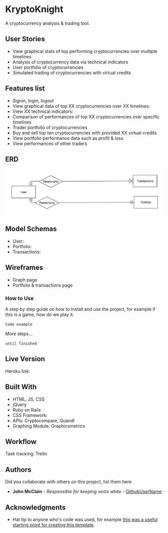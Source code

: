 # KryptoKnight

A cryptocurrency analysis & trading tool.

## User Stories

* View graphical stats of top performing cryptocurrencies over multiple timelines
* Analysis of cryptocurrency data via technical indicators
* User portfolio of cryptocurrencies
* Simulated trading of cryptocurrencies with virtual credits


## Features list
* Signin, login, logout
* View graphical data of top XX cryptocurrencies over XX timelines:
* View XX technical indicators:
* Comparison of performances of top XX cryptocurrencies over specific timelines
* Trader portfolio of cryptocurrencies
* Buy and sell top ten cryptocurrencies with provided XX virtual credits
* View portfolio performance data such as profit & loss
* View performances of other traders

## ERD
![ERD](ERD.png)

## Model Schemas
* User:
* Portfolio:
* Transactions:

## Wireframes
* Graph page
* Portfolio & transactions page

### How to Use

A step by step guide on how to install and use the project, for example if this is a game, how do we play it.


```
Code example
```

More steps...

```
until finished
```


## Live Version

Heroku link:

## Built With

* HTML, JS, CSS
* jQuery
* Ruby on Rails
* CSS Framework:
* APIs: Cryptocompare, Quandl
* Graphing Module: Graphicsmetrics

## Workflow

Task tracking: Trello

## Authors

Did you collaborate with others on this project, list them here

* **John McClain** - *Responsible for keeping vests white* - [GithubUserName](https://github.com/GithubUserName)

## Acknowledgments

* Hat tip to anyone who's code was used, for example [this was a useful starting point for creating this template](https://gist.github.com/PurpleBooth/109311bb0361f32d87a2).
